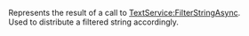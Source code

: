 Represents the result of a call to [TextService:FilterStringAsync](https://developer.roblox.com/en-us/api-reference/function/TextService/FilterStringAsync).  
Used to distribute a filtered string accordingly.